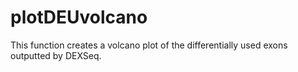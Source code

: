 # plotDEUvolcano
This function creates a volcano plot of the differentially used exons outputted by DEXSeq.
